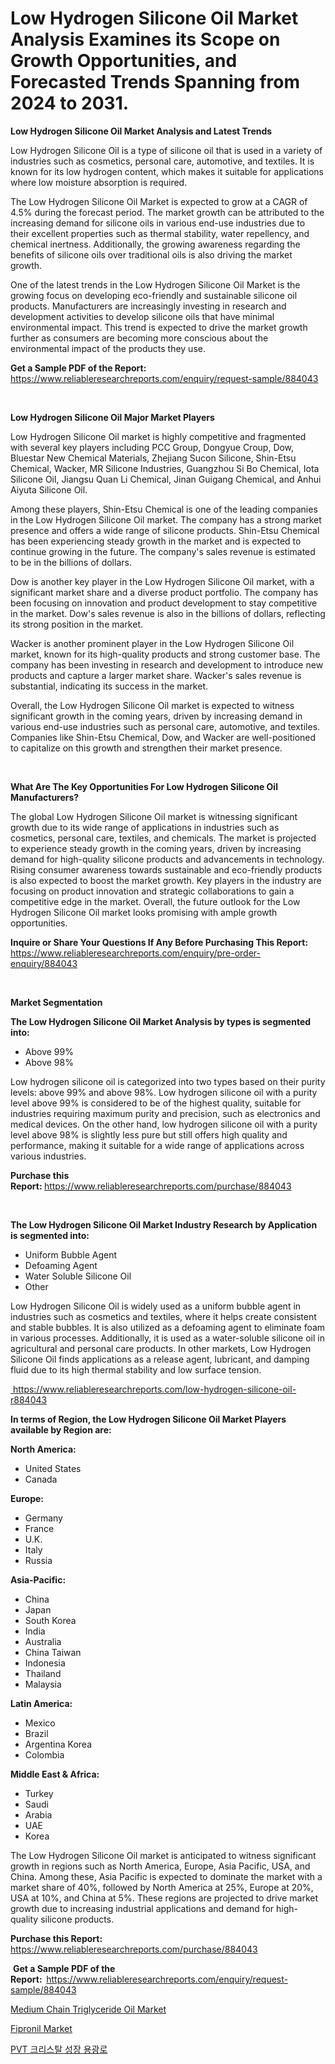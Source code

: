 <p><h1>Low Hydrogen Silicone Oil Market Analysis Examines its Scope on Growth Opportunities, and Forecasted Trends Spanning from 2024 to 2031.</h1></p><p><strong>Low Hydrogen Silicone Oil Market Analysis and Latest Trends</strong></p>
<p><p>Low Hydrogen Silicone Oil is a type of silicone oil that is used in a variety of industries such as cosmetics, personal care, automotive, and textiles. It is known for its low hydrogen content, which makes it suitable for applications where low moisture absorption is required.</p><p>The Low Hydrogen Silicone Oil Market is expected to grow at a CAGR of 4.5% during the forecast period. The market growth can be attributed to the increasing demand for silicone oils in various end-use industries due to their excellent properties such as thermal stability, water repellency, and chemical inertness. Additionally, the growing awareness regarding the benefits of silicone oils over traditional oils is also driving the market growth.</p><p>One of the latest trends in the Low Hydrogen Silicone Oil Market is the growing focus on developing eco-friendly and sustainable silicone oil products. Manufacturers are increasingly investing in research and development activities to develop silicone oils that have minimal environmental impact. This trend is expected to drive the market growth further as consumers are becoming more conscious about the environmental impact of the products they use.</p></p>
<p><strong>Get a Sample PDF of the Report:&nbsp;</strong> <a href="https://www.reliableresearchreports.com/enquiry/request-sample/884043">https://www.reliableresearchreports.com/enquiry/request-sample/884043</a></p>
<p>&nbsp;</p>
<p><strong>Low Hydrogen Silicone Oil Major Market Players</strong></p>
<p><p>Low Hydrogen Silicone Oil market is highly competitive and fragmented with several key players including PCC Group, Dongyue Croup, Dow, Bluestar New Chemical Materials, Zhejiang Sucon Silicone, Shin-Etsu Chemical, Wacker, MR Silicone Industries, Guangzhou Si Bo Chemical, Iota Silicone Oil, Jiangsu Quan Li Chemical, Jinan Guigang Chemical, and Anhui Aiyuta Silicone Oil.</p><p>Among these players, Shin-Etsu Chemical is one of the leading companies in the Low Hydrogen Silicone Oil market. The company has a strong market presence and offers a wide range of silicone products. Shin-Etsu Chemical has been experiencing steady growth in the market and is expected to continue growing in the future. The company's sales revenue is estimated to be in the billions of dollars.</p><p>Dow is another key player in the Low Hydrogen Silicone Oil market, with a significant market share and a diverse product portfolio. The company has been focusing on innovation and product development to stay competitive in the market. Dow's sales revenue is also in the billions of dollars, reflecting its strong position in the market.</p><p>Wacker is another prominent player in the Low Hydrogen Silicone Oil market, known for its high-quality products and strong customer base. The company has been investing in research and development to introduce new products and capture a larger market share. Wacker's sales revenue is substantial, indicating its success in the market.</p><p>Overall, the Low Hydrogen Silicone Oil market is expected to witness significant growth in the coming years, driven by increasing demand in various end-use industries such as personal care, automotive, and textiles. Companies like Shin-Etsu Chemical, Dow, and Wacker are well-positioned to capitalize on this growth and strengthen their market presence.</p></p>
<p>&nbsp;</p>
<p><strong>What Are The Key Opportunities For Low Hydrogen Silicone Oil Manufacturers?</strong></p>
<p><p>The global Low Hydrogen Silicone Oil market is witnessing significant growth due to its wide range of applications in industries such as cosmetics, personal care, textiles, and chemicals. The market is projected to experience steady growth in the coming years, driven by increasing demand for high-quality silicone products and advancements in technology. Rising consumer awareness towards sustainable and eco-friendly products is also expected to boost the market growth. Key players in the industry are focusing on product innovation and strategic collaborations to gain a competitive edge in the market. Overall, the future outlook for the Low Hydrogen Silicone Oil market looks promising with ample growth opportunities.</p></p>
<p><strong>Inquire or Share Your Questions If Any Before Purchasing This Report:</strong> <a href="https://www.reliableresearchreports.com/enquiry/pre-order-enquiry/884043">https://www.reliableresearchreports.com/enquiry/pre-order-enquiry/884043</a></p>
<p>&nbsp;</p>
<p><strong>Market Segmentation</strong></p>
<p><strong>The Low Hydrogen Silicone Oil Market Analysis by types is segmented into:</strong></p>
<p><ul><li>Above 99%</li><li>Above 98%</li></ul></p>
<p><p>Low hydrogen silicone oil is categorized into two types based on their purity levels: above 99% and above 98%. Low hydrogen silicone oil with a purity level above 99% is considered to be of the highest quality, suitable for industries requiring maximum purity and precision, such as electronics and medical devices. On the other hand, low hydrogen silicone oil with a purity level above 98% is slightly less pure but still offers high quality and performance, making it suitable for a wide range of applications across various industries.</p></p>
<p><strong>Purchase this Report:&nbsp;</strong><a href="https://www.reliableresearchreports.com/purchase/884043">https://www.reliableresearchreports.com/purchase/884043</a></p>
<p>&nbsp;</p>
<p><strong>The Low Hydrogen Silicone Oil Market Industry Research by Application is segmented into:</strong></p>
<p><ul><li>Uniform Bubble Agent</li><li>Defoaming Agent</li><li>Water Soluble Silicone Oil</li><li>Other</li></ul></p>
<p><p>Low Hydrogen Silicone Oil is widely used as a uniform bubble agent in industries such as cosmetics and textiles, where it helps create consistent and stable bubbles. It is also utilized as a defoaming agent to eliminate foam in various processes. Additionally, it is used as a water-soluble silicone oil in agricultural and personal care products. In other markets, Low Hydrogen Silicone Oil finds applications as a release agent, lubricant, and damping fluid due to its high thermal stability and low surface tension.</p></p>
<p><a href="https://www.reliableresearchreports.com/low-hydrogen-silicone-oil-r884043">&nbsp;https://www.reliableresearchreports.com/low-hydrogen-silicone-oil-r884043</a></p>
<p><strong>In terms of Region, the Low Hydrogen Silicone Oil Market Players available by Region are:</strong></p>
<p>
    <p> <strong> North America: </strong>
        <ul>
            <li>United States</li>
            <li>Canada</li>
        </ul>
        </p> 
    <p> <strong> Europe: </strong>
        <ul>
            <li>Germany</li>
            <li>France</li>
            <li>U.K.</li>
            <li>Italy</li>
            <li>Russia</li>
        </ul>
        </p> 
    <p> <strong> Asia-Pacific: </strong>
        <ul>
            <li>China</li>
            <li>Japan</li>
            <li>South Korea</li>
            <li>India</li>
            <li>Australia</li>
            <li>China Taiwan</li>
            <li>Indonesia</li>
            <li>Thailand</li>
            <li>Malaysia</li>
        </ul>
        </p> 
    <p> <strong> Latin America: </strong>
        <ul>
            <li>Mexico</li>
            <li>Brazil</li>
            <li>Argentina Korea</li>
            <li>Colombia</li>
        </ul>
        </p> 
    <p> <strong> Middle East & Africa: </strong>
        <ul>
            <li>Turkey</li>
            <li>Saudi</li>
            <li>Arabia</li>
            <li>UAE</li>
            <li>Korea</li>
        </ul>
    </p>
    </p>
<p><p>The Low Hydrogen Silicone Oil market is anticipated to witness significant growth in regions such as North America, Europe, Asia Pacific, USA, and China. Among these, Asia Pacific is expected to dominate the market with a market share of 40%, followed by North America at 25%, Europe at 20%, USA at 10%, and China at 5%. These regions are projected to drive market growth due to increasing industrial applications and demand for high-quality silicone products.</p></p>
<p><strong>Purchase this Report: </strong><a href="https://www.reliableresearchreports.com/purchase/884043">https://www.reliableresearchreports.com/purchase/884043</a></p>
<p>&nbsp;<strong>Get a Sample PDF of the Report:&nbsp;&nbsp;</strong><a href="https://www.reliableresearchreports.com/enquiry/request-sample/884043">https://www.reliableresearchreports.com/enquiry/request-sample/884043</a></p>
<p><strong></strong></p>
<p><p><a href="https://github.com/provorikovar/Market-Research-Report-List-4/blob/main/medium-chain-triglyceride-oil-market.md">Medium Chain Triglyceride Oil Market</a></p><p><a href="https://github.com/CliffMedina6/Market-Research-Report-List-5/blob/main/fipronil-market.md">Fipronil Market</a></p><p><a href="https://github.com/sammyUltyylrich9067856/Market-Research-Report-List-2/blob/main/5272295141444.md">PVT 크리스탈 성장 용광로</a></p></p>